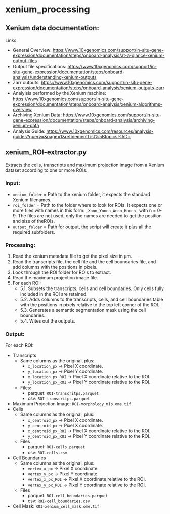 # xenium_processing

## Xenium data documentation:

Links:
- General Overview: https://www.10xgenomics.com/support/in-situ-gene-expression/documentation/steps/onboard-analysis/at-a-glance-xenium-output-files
- Output file specifications: https://www.10xgenomics.com/support/in-situ-gene-expression/documentation/steps/onboard-analysis/understanding-xenium-outputs
- Zarr outputs: https://www.10xgenomics.com/support/in-situ-gene-expression/documentation/steps/onboard-analysis/xenium-outputs-zarr
- Analyisis performed by the Xenium machine: https://www.10xgenomics.com/support/in-situ-gene-expression/documentation/steps/onboard-analysis/xenium-algorithms-overview
- Archiving Xenium Data: https://www.10xgenomics.com/support/in-situ-gene-expression/documentation/steps/onboard-analysis/archiving-xenium-data
- Analysis Guide: https://www.10xgenomics.com/resources/analysis-guides?query=&page=1&refinementList%5Btopics%5D=


## xenium_ROI-extractor.py
Extracts the cells, transcripts and maximum projection image from a Xenium dataset according to one or more ROIs.

### Input:
- `xenium_folder` = Path to the xenium folder, it expects the standard Xenium filenames.
- `roi_folder` = Path to the folder where to look for ROIs. It expects one or more files with names in this form: `_Xnnn_Ynnnn_Wnnn_Hnnnn_` with n = 0-9. The files are not used, only the names are needed to get the position and size of theROIs.
- `output_folder` = Path for output, the script will create it plus all the required subfolders.


### Processing:
1. Read the xenium metadata file to get the pixel size in µm.
2. Read the transcripts file, the cell file and the cell boundaries file, and add columns with the positions in pixels.
3. Look through the ROI folder for ROIs to extract.
4. Read the maximum projection image file.
5. For each ROI:
    - 5.1. Subsets the transcripts, cells and cell boundaries. Only cells fully included in the ROI are retained. 
    - 5.2. Adds columns to the transcripts, cells, and cell boundaries table with the positions in pixels relative to the top left corner of the ROI.
    - 5.3. Generates a semantic segmentation mask using the cell boundaries.
    - 5.4. Wites out the outputs. 

### Output:

For each ROI:
- Transcripts
    - Same columns as the original, plus:
        - `x_location_px` -> Pixel X coordinate.
        - `y_location_px` -> Pixel Y coordinate.
        - `x_location_px_ROI` -> Pixel X coordinate relative to the ROI.
        - `y_location_px_ROI` -> Pixel Y coordinate relative to the ROI.
    - Files:
        - parquet: `ROI-transcritps.parquet`
        - csv:  `ROI-transcritps.parquet`
- Maximum Projection Image: `ROI-morphology_mip.ome.tif`
- Cells
    - Same columns as the original, plus:
        - `x_centroid_px` -> Pixel X coordinate.
        - `y_centroid_px` -> Pixel X coordinate.
        - `x_centroid_px_ROI` -> Pixel X coordinate relative to the ROI.
        - `y_centroid_px_ROI` -> Pixel Y coordinate relative to the ROI.
    - Files
        - parquet: `ROI-cells.parquet`
        - csv: `ROI-cells.csv`
- Cell Boundaries
    - Same columns as the original, plus:
        - `vertex_x_px` -> Pixel X coordinate.
        - `vertex_y_px` -> Pixel Y coordinate.
        - `vertex_x_px_ROI` -> Pixel X coordinate relative to the ROI.
        - `vertex_y_px_ROI` -> Pixel Y coordinate relative to the ROI.
    - Files
        - parquet: `ROI-cell_boundaries.parquet`
        - csv:  `ROI-cell_boundaries.csv`
- Cell Mask: `ROI-xenium_cell_mask.ome.tif`

